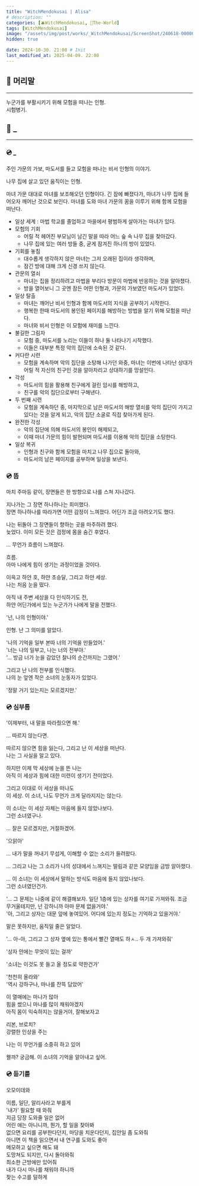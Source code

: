 ```yaml
---
title: "WitchMendokusai | Alisa"
# description: ""
categories: [🫐WitchMendokusai, 🥥The-World]
tags: [WitchMendokusai]
image: "/assets/img/post/works/_WitchMendokusai/ScreenShot/240618-000000.png"
hidden: true

date: 2024-10-30. 21:08 # Init
last_modified_at: 2025-04-09. 22:00
---
```


## 📀 머리말

---

누군가를 부활시키기 위해 모험을 떠나는 인형.  
시험병기.  

## 📀 _

---

### 💿 _

주인 가문의 가보, 마도서를 들고 모험을 떠나는 비서 인형의 이야기.

나무 집에 살고 있던 움직이는 인형.

마녀 가문 대대로 마녀를 보조해오던 인형이다.
긴 잠에 빠졌다가, 마녀가 나무 집에 들어오자 깨어난 것으로 보인다.
마녀를 도와 마녀 가문의 꿈을 이루기 위해 함께 모험을 떠난다.

- 일상 세계 : 마법 학교를 졸업하고 마을에서 평범하게 살아가는 마녀가 있다.
- 모험의 기회
  - 어릴 적 헤어진 부모님이 남긴 말을 따라 어느 숲 속 나무 집을 찾아갔다.
  - 나무 집에 있는 여러 방들 중, 굳게 잠겨진 하나의 방이 있었다.
- 기회를 놓침
  - 대수롭게 생각하지 않은 마녀는 그저 오래된 집이라 생각하며,
  - 잠긴 방에 대해 크게 신경 쓰지 않는다.
- 관문의 열쇠
  - 마녀는 집을 정리하려고 마법을 부리다 방문이 마법에 반응하는 것을 알아챘다.
  - 방을 열어보니 그 곳엔 잠든 어떤 인형과, 가문의 가보였던 마도서가 있었다.
- 일상 탈출
  - 마녀는 깨어난 비서 인형과 함께 마도서의 지식을 공부하기 시작한다.
  - 행복한 한때 마도서의 봉인된 페이지를 해방하는 방법을 알기 위해 모험을 떠난다.
  - 마녀와 비서 인형은 이 모험에 재미를 느낀다.
- 불길한 그림자
  - 모험 중, 마도서를 노리는 이들이 하나 둘 나타나기 시작했다.
  - 이들은 대부분 특정 악의 집단에 소속된 것 같다.
- 커다란 시련
  - 모험을 계속하며 악의 집단을 소탕해 나가던 와중, 마녀는 이번에 나타난 상대가 어릴 적 자신의 친구인 것을 알아차리고 상대하기를 망설인다.
- 각성
  - 마도서의 힘을 활용해 친구에게 걸린 암시를 해방하고,
  - 친구를 악의 집단으로부터 구해낸다.
- 두 번째 시련
  - 모험을 계속하던 중, 마지막으로 남은 마도서의 해방 열쇠를 악의 집단이 가지고 있다는 것을 알게 되고, 악의 집단 소굴로 직접 찾아가게 된다.
- 완전한 각성
  - 악의 집단에 의해 마도서의 봉인이 해제되고,
  - 이때 마녀 가문의 힘이 발현되며 마도서를 이용해 악의 집단을 소탕한다.
- 일상 복귀
  - 인형과 친구와 함께 모험을 마치고 나무 집으로 돌아와,
  - 마도서의 남은 페이지를 공부하며 일상을 보낸다.

### 💿 뜸

마치 주마등 같이, 장면들은 한 방향으로 나를 스쳐 지나갔다.  

지나가는 그 장면 하나하나는 희미했다.  
장면 하나하나를 따라가면 어떤 감정이 느껴졌다. 어딘가 조금 아려오기도 했다.  

나는 뒤돌아 그 장면들이 향하는 곳을 마주하려 했다.  
늦었다. 이미 모든 것은 검정에 몸을 숨긴 후였다.  

... 무언가 흐름이 느껴졌다.  

흐름.  
아마 나에게 힘이 생기는 과정이었을 것이다.  

이윽고 하얀 호, 하얀 초승달, 그리고 하얀 세상.  
나는 처음 눈을 떴다.  

아직 내 주변 세상을 다 인식하기도 전,  
하얀 어딘가에서 있는 누군가가 나에게 말을 전했다.  

'넌, 나의 인형이야.'  

인형. 난 그 의미를 알았다.  

'나의 기억을 일부 본따 너의 기억을 만들었어.'  
'너는 나의 일부고, 나는 너의 전부야.'  
'... 방금 너가 눈을 감았던 찰나의 순간까지는 그랬어.'  

그리고 난 나의 전부를 인식했다.  
나의 눈 앞엔 작은 소녀의 눈동자가 있었다.  

'정말 거기 있는지는 모르겠지만.'  

### 💿 심부름

'이제부터, 내 말을 따라줬으면 해.'  

... 따르지 않는다면.  

따르지 않으면 힘을 잃는다, 그리고 난 이 세상을 떠난다.  
나는 그 사실을 알고 있다.  

하지만 이제 막 세상에 눈을 뜬 나는  
아직 이 세상과 힘에 대한 미련이 생기기 전이었다.  

그리고 이대로 이 세상을 떠나도  
이 세상. 이 소녀, 나도 무언가 크게 달라지지는 않는다.  

이 소녀는 이 세상 자체는 마음에 들지 않았나보다.  
그런 소녀였구나.  

... 잘은 모르겠지만, 거절하겠어.  

'으앍아'  

... 내가 말을 꺼내기 무섭게, 이해할 수 없는 소리가 들려왔다.  

... 그리고 나는 그 소리가 나의 성대에서 느껴지는 떨림과 같은 모양임을 금방 알아챘다.  

... 이 소녀는 이 세상에서 말하는 방식도 마음에 들지 않았나보다.  
그런 소녀였던건가.  

'... 그 문제는 나중에 같이 해결해보자. 일단 1층에 있는 상자를 여기로 가져와줘. 조금 무거울테지만, 넌 강하니까 아마 문제 없을거야.'  
'아, 그리고 상자는 대문 앞에 놓여있어. 어디에 있는지 정도는 기억하고 있을거야.'  

말은 못하지만, 움직일 줄은 알았다.  

'... 아-아, 그리고 그 상자 옆에 있는 통에서 빨간 열매도 하ㅅ.. 두 개 가져와줘'  

'상자 안에는 무엇이 있는 걸까'  

'소녀는 이것도 못 들고 올 정도로 약한건가'  

'천천히 올라와'  
'역시 강하구나, 마나를 잔뜩 담았어'  

이 열매에는 마나가 많아  
힘을 썼으니 마나를 많이 채워야겠지  
아직 몸이 익숙하지는 않을거야, 잘해보자고  

리본, 브로치?  
강렬한 인상을 주는  

나는 이 무언가를 소중히 하고 있어  

왤까? 궁금해. 이 소녀의 기억을 알아내고 싶어.  

### 💿 듣기를

오모이데와  

이름, 일단, 알리사라고 부를게  
'내가' 필요할 때 와줘  
지금 당장 도와줄 일은 없어  
어린 애는 아니니까, 뭔가, 할 일을 찾아봐  
없으면 요리를 공부한다던지, 마당을 치운다던지, 집안일 좀 도와줘  
아니면 이 책을 읽으면서 내 연구를 도와도 좋아  
메모하고 싶으면 해도 돼  
도망쳐도 되지만, 다시 돌아와줘  
최소한 근방에만 있어줘  
내가 다시 마나를 채워야 하니까  
찾는 수고를 덜하게  
